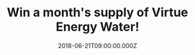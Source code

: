 ---
campaign-uuid: "c-73125fa6-2c63-4ea6-a747-c219b1b8b929"
type: "Competition"
category: "Food"
date: "2018-06-21T09:00:00.000Z"
end-date: "2018-07-21T23:59:00.000Z"
disable-form: false
is_promoted: true
has_entry_page: true
title: "Win a month's supply of Virtue Energy Water!"
competition-description: "<p>Summer is just around the corner and we know you've been\
  \ craving ice cold drinks… get ready, we have great news for YOU! We've got our\
  \ hands on a month's supply of Virtue Energy Water (36 cans of both Lemon & Lime\
  \ and Berries) for one lucky NME AAA member to win!</p> \r\n<p>If you want to keep\
  \ hydrated with Virtue, enter below for a chance to win!</p>"
hero-header: "Win a month's supply of Virtue Energy Water!"
terms-confirmation: "N/A"
banner-img: "https://assets.expresslyapp.com/asset-eb59a1ef-4d6d-47a6-93fe-ae19194c13bd.jpg"
logo-left-href: "http://www.virtuedrinks.com"
logo-left-image: "https://assets.expresslyapp.com/7fc685a9-a05f-43db-a319-692febb5795a-thumb.png"
logo-left-title: "Virtue Water"
bg-image-hero: "https://assets.expresslyapp.com/asset-082829f5-88c5-41fa-9ccb-a157a3449e96.jpg"
bg-image-first: "https://assets.expresslyapp.com/asset-f1e99c58-b165-4e83-9556-0c6830c2731c.jpg"
bg-image-second: "https://assets.expresslyapp.com/asset-ba990d7a-1d40-41fe-8acd-117839399c60.jpg"
bg-image-third: "https://assets.expresslyapp.com/asset-3642d19c-b9d6-44e9-9c38-4aa55373186f.jpg"
section1-content: "<p>At Virtue their mission is to\_provide positive energy to as\
  \ many people as possible. They believe everyone looking for energy deserves better\
  \ options, that’s why their energy waters naturally contain zero sugar, zero calories,\
  \ with no sweeteners!</p>\r\n<p>Each can contains the same amount of natural caffeine\
  \ as a cup of coffee. Their energy comes from natural sources including yerba maté\
  , guarana and ginseng.</p>"
section2-content: "<p>They are committed to spreading positivity and for every one\
  \ of their drinks sold, they donate 500L of clean drinking water to those in need.</p>\r\
  \n<p>With their charity partners at drop4drop they fund sustainable clean water\
  \ solutions to countries that need it most, they demand accountable, effective and\
  \ efficient provision of clean water.</p>"
section3-content: "<p>If you would like to try Virtue's amazing flavour, think no\
  \ more and enter the form below for a chance to win a month’s supply of Virtue Energy\
  \ Water! (36 cans of both Lemon & Lime and Berries).</p>\r\n<p>Good luck!</p>"
entry-title: "Win a month's supply of Virtue Energy Water!"
entry-content: "Enter the draw to win a month’s supply of Virtue Energy Water and\
  \ upgrade your energy source by completing the form below before 23:59 on 21th July\
  \ 2018."
has-winner: false
prize-description: "A month's supply of Virtue Energy Water (36 cans of both Lemon\
  \ & Lime and Berries)."
special-conditions: "Multiple entries are allowed up to one every day."
---